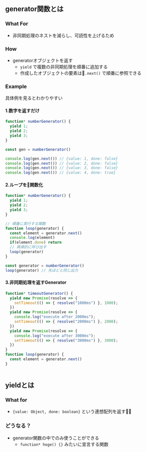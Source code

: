## generator関数とは
### What For
- 非同期処理のネストを減らし、可読性を上げるため

### How
- generatorオブジェクトを返す
  - `yield` で複数の非同期処理を順番に追加する
  - 作成したオブジェクトの要素は`.next()` で順番に参照できる

### Example
具体例を見るとわかりやすい

#### 1.数字を返すだけ

```javascript
function* numberGenerator() {
  yield 1;
  yield 2;
  yield 3;
}

const gen = numberGenerator()

console.log(gen.next()) // {value: 1, done: false}
console.log(gen.next()) // {value: 2, done: false}
console.log(gen.next()) // {value: 3, done: false}
console.log(gen.next()) // {value: 4, done: true}
```

#### 2.ループを関数化

```javascript
function* numberGenerator() {
  yield 1;
  yield 2;
  yield 3;
}

// 順番に実行する関数
function loop(generator) {
  const element = generator.next()
  console.log(element)
  if(element.done) return
  // 再帰的に呼び出す
  loop(generator)
}

const generator = numberGenerator()
loop(generator) // 先ほどと同じ出力
```

#### 3.非同期処理を返すGenerator

```javascript
function* timeoutGenerator() {
  yield new Promise(resolve => {
    setTimeout(() => { resolve("1000ms") }, 1000);
  })
  yield new Promise(resolve => {
    console.log("execute after 2000ms");
    setTimeout(() => { resolve("2000ms") }, 2000);
  })
  yield new Promise(resolve => {
    console.log("execute after 3000ms");
    setTimeout(() => { resolve("3000ms") }, 3000);
  })
}
function loop(generator) {
  const element = generator.next()
}



```

## yieldとは
### What for
- `{value: Object, done: boolean}` という連想配列を返す

### どうなる？
- generator関数の中でのみ使うことができる
  - `function* hoge() {}` みたいに宣言する関数